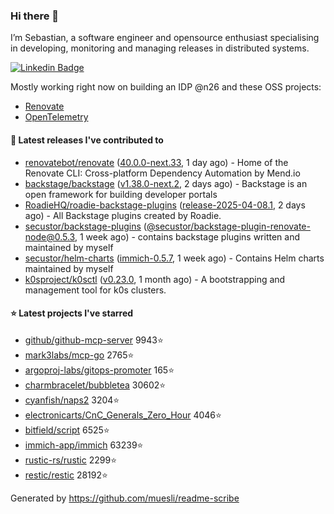 ### Hi there 👋

I’m Sebastian, a software engineer and opensource enthusiast specialising in developing, monitoring and managing releases in distributed systems.    

[![Linkedin Badge](https://img.shields.io/badge/-LinkedIn-blue?style=flat&logo=Linkedin&logoColor=white&link=https://www.linkedin.com/in/sebastian-poxhofer/)](https://www.linkedin.com/in/sebastian-poxhofer/)

Mostly working right now on building an IDP @n26 and these OSS projects:
- [Renovate](https://github.com/renovatebot/renovate)
- [OpenTelemetry](https://github.com/open-telemetry)



#### 🚀 Latest releases I've contributed to

- [renovatebot/renovate](https://github.com/renovatebot/renovate) ([40.0.0-next.33](https://github.com/renovatebot/renovate/releases/tag/40.0.0-next.33), 1 day ago) - Home of the Renovate CLI: Cross-platform Dependency Automation by Mend.io
- [backstage/backstage](https://github.com/backstage/backstage) ([v1.38.0-next.2](https://github.com/backstage/backstage/releases/tag/v1.38.0-next.2), 2 days ago) - Backstage is an open framework for building developer portals
- [RoadieHQ/roadie-backstage-plugins](https://github.com/RoadieHQ/roadie-backstage-plugins) ([release-2025-04-08.1](https://github.com/RoadieHQ/roadie-backstage-plugins/releases/tag/release-2025-04-08.1), 2 days ago) - All Backstage plugins created by Roadie.
- [secustor/backstage-plugins](https://github.com/secustor/backstage-plugins) ([@secustor/backstage-plugin-renovate-node@0.5.3](https://github.com/secustor/backstage-plugins/releases/tag/%40secustor/backstage-plugin-renovate-node%400.5.3), 1 week ago) - contains backstage plugins written and maintained by myself
- [secustor/helm-charts](https://github.com/secustor/helm-charts) ([immich-0.5.7](https://github.com/secustor/helm-charts/releases/tag/immich-0.5.7), 1 week ago) - Contains Helm charts maintained by myself
- [k0sproject/k0sctl](https://github.com/k0sproject/k0sctl) ([v0.23.0](https://github.com/k0sproject/k0sctl/releases/tag/v0.23.0), 1 month ago) - A bootstrapping and management tool for k0s clusters.

#### ⭐ Latest projects I've starred

- [github/github-mcp-server](https://github.com/github/github-mcp-server) 9943⭐
- [mark3labs/mcp-go](https://github.com/mark3labs/mcp-go) 2765⭐
- [argoproj-labs/gitops-promoter](https://github.com/argoproj-labs/gitops-promoter) 165⭐
- [charmbracelet/bubbletea](https://github.com/charmbracelet/bubbletea) 30602⭐
- [cyanfish/naps2](https://github.com/cyanfish/naps2) 3204⭐
- [electronicarts/CnC_Generals_Zero_Hour](https://github.com/electronicarts/CnC_Generals_Zero_Hour) 4046⭐
- [bitfield/script](https://github.com/bitfield/script) 6525⭐
- [immich-app/immich](https://github.com/immich-app/immich) 63239⭐
- [rustic-rs/rustic](https://github.com/rustic-rs/rustic) 2299⭐
- [restic/restic](https://github.com/restic/restic) 28192⭐



Generated by https://github.com/muesli/readme-scribe
